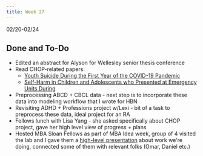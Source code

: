 ```yaml
---
title: Week 27
---
```


02/20-02/24

## Done and To-Do
* Edited an abstract for Alyson for Wellesley senior thesis conference
* Read CHOP-related papers:
    * [Youth Suicide During the First Year of the COVID-19 Pandemic](https://publications.aap.org/pediatrics/article/151/3/e2022058375/190657/Youth-Suicide-During-the-First-Year-of-the-COVID)
    * [Self-Harm in Children and Adolescents who Presented at Emergency Units During](https://www.sciencedirect.com/science/article/pii/S089085672300062X)
* Preprocessing ABCD + CBCL data - next step is to incorporate these data into modeling workflow that I wrote for HBN
* Revisiting ADHD + Professions project w/Lexi - bit of a task to preprocess these data, ideal project for an RA
* Fellows lunch with Lisa Yang - she asked specifically about CHOP project, gave her high level view of progress + plans
* Hosted MBA Sloan Fellows as part of MBA Idea week, group of 4 visited the lab and I gave them a [high-level presentation](https://docs.google.com/presentation/d/1fsNk-5EmANg0cAgxbtMpiducgDcZb1WFK5aMcfhqWhA/edit?usp=sharing) about work we're doing, connected some of them with relevant folks (Omar, Daniel etc.)
